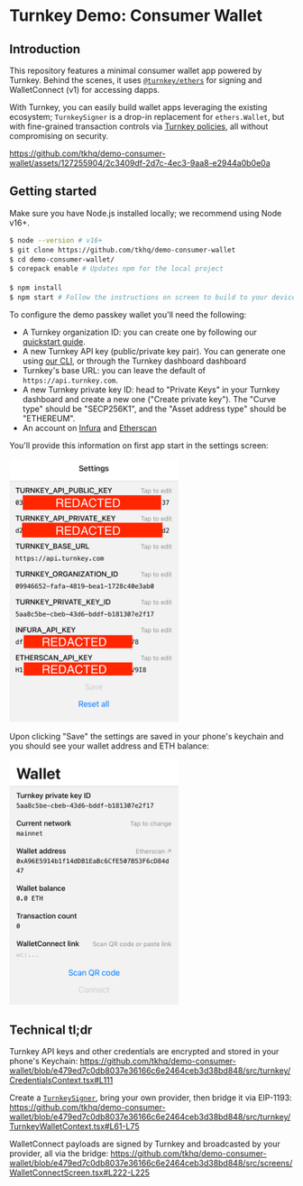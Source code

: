 # Turnkey Demo: Consumer Wallet

## Introduction

This repository features a minimal consumer wallet app powered by Turnkey. Behind the scenes, it uses [`@turnkey/ethers`](https://github.com/tkhq/sdk/tree/main/packages/ethers) for signing and WalletConnect (v1) for accessing dapps.

With Turnkey, you can easily build wallet apps leveraging the existing ecosystem; `TurnkeySigner` is a drop-in replacement for `ethers.Wallet`, but with fine-grained transaction controls via [Turnkey policies](https://turnkey.readme.io/docs/policy-quickstart-1), all without compromising on security.

https://github.com/tkhq/demo-consumer-wallet/assets/127255904/2c3409df-2d7c-4ec3-9aa8-e2944a0b0e0a

## Getting started

Make sure you have Node.js installed locally; we recommend using Node v16+.

```bash
$ node --version # v16+
$ git clone https://github.com/tkhq/demo-consumer-wallet
$ cd demo-consumer-wallet/
$ corepack enable # Updates npm for the local project

$ npm install
$ npm start # Follow the instructions on screen to build to your device or a simulator
```

To configure the demo passkey wallet you'll need the following:
* A Turnkey organization ID: you can create one by following our [quickstart guide](https://docs.turnkey.com/getting-started/quickstart).
* A new Turnkey API key (public/private key pair). You can generate one using [our CLI](https://github.com/tkhq/tkcli), or through the Turnkey dashboard dashboard
* Turnkey's base URL: you can leave the default of `https://api.turnkey.com`.
* A new Turnkey private key ID: head to "Private Keys" in your Turnkey dashboard and create a new one ("Create private key"). The "Curve type" should be "SECP256K1", and the "Asset address type" should be "ETHEREUM".
* An account on [Infura](https://www.infura.io/) and [Etherscan](https://etherscan.io/)

You'll provide this information on first app start in the settings screen:

<img src="screenshots/wallet_settings.png" alt="Wallet settings" width="300px" />

Upon clicking "Save" the settings are saved in your phone's keychain and  you should see your wallet address and ETH balance:

 <img src="screenshots/wallet_home.png" alt="Wallet home" width="300px" />

## Technical tl;dr

Turnkey API keys and other credentials are encrypted and stored in your phone's Keychain: https://github.com/tkhq/demo-consumer-wallet/blob/e479ed7c0db8037e36166c6e2464ceb3d38bd848/src/turnkey/CredentialsContext.tsx#L111

Create a [`TurnkeySigner`](https://github.com/tkhq/sdk/tree/main/packages/ethers), bring your own provider, then bridge it via EIP-1193:
https://github.com/tkhq/demo-consumer-wallet/blob/e479ed7c0db8037e36166c6e2464ceb3d38bd848/src/turnkey/TurnkeyWalletContext.tsx#L61-L75

WalletConnect payloads are signed by Turnkey and broadcasted by your provider, all via the bridge:
https://github.com/tkhq/demo-consumer-wallet/blob/e479ed7c0db8037e36166c6e2464ceb3d38bd848/src/screens/WalletConnectScreen.tsx#L222-L225
